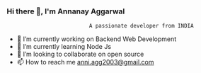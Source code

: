    ### Hi there 👋, I'm Annanay Aggarwal
                              A passionate developer from INDIA
- 🔭 I’m currently working on Backend Web Development
- 🌱 I’m currently learning Node Js
- 👯 I’m looking to collaborate on open source
- 📫 How to reach me anni.agg2003@gmail.com

<!--
**annanayaggarwal/annanayaggarwal** is a ✨ _special_ ✨ repository because its `README.md` (this file) appears on your GitHub profile.

Here are some ideas to get you started:

- 🔭 I’m currently working on ...
- 🌱 I’m currently learning ...
- 👯 I’m looking to collaborate on ...
- 🤔 I’m looking for help with ...
- 💬 Ask me about ...
- 📫 How to reach me: ...
- 😄 Pronouns: ...
- ⚡ Fun fact: ...
-->
